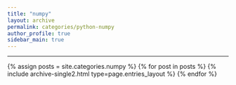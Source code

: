 ```yaml
---
title: "numpy"
layout: archive
permalink: categories/python-numpy
author_profile: true
sidebar_main: true
---
```


<!-- 공백이 포함되어 있는 카테고리 이름의 경우 site.categories.['a b c'] 이런식으로! -->

***

{% assign posts = site.categories.numpy %}
{% for post in posts %} {% include archive-single2.html type=page.entries_layout %} {% endfor %}